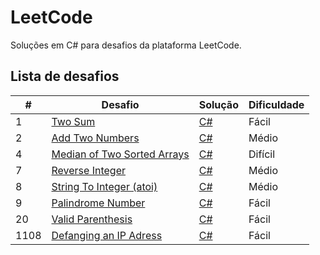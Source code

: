 # LeetCode

Soluções em C# para desafios da plataforma LeetCode. 

## Lista de desafios

| # | Desafio | Solução | Dificuldade |
|---| ----- | -------- | ---------- |
|1|[Two Sum](https://leetcode.com/problems/two-sum/) | [C#](./1_TwoSum/1_TwoSum/Program.cs) |Fácil|
|2|[Add Two Numbers](https://leetcode.com/problems/add-two-numbers/) | [C#](./2_AddTwoNumbers/2_AddTwoNumbers/Program.cs) |Médio|
|4|[Median of Two Sorted Arrays](https://leetcode.com/problems/median-of-two-sorted-arrays/) | [C#](./4_MedianOfTwoSortedArrays/4_MedianOfTwoSortedArrays/Program.cs) |Difícil|
|7|[Reverse Integer](https://leetcode.com/problems/reverse-integer/) | [C#](./7_ReverseInteger/7_ReverseInteger/Program.cs) |Médio|
|8|[String To Integer (atoi)](https://leetcode.com/problems/string-to-integer-atoi/) | [C#](./8_StringToInteger/8_StringToInteger) |Médio|
|9|[Palindrome Number](https://leetcode.com/problems/palindrome-number/) | [C#](./9_PalindromeNumber/9_PalindromeNumber/Program.cs) |Fácil|
|20|[Valid Parenthesis](https://leetcode.com/problems/valid-parentheses/) | [C#](./20_ValidParentheses/20_ValidParentheses/Program.cs) |Fácil|
|1108|[Defanging an IP Adress](https://leetcode.com/problems/defanging-an-ip-address/) | [C#](./1108_DefangingAnIPAdress/1108_DefangingAnIPAdress/Program.cs) |Fácil|
